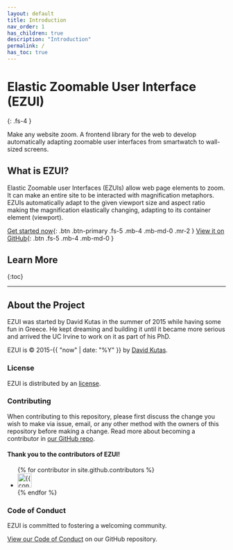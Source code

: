 ```yaml
---
layout: default
title: Introduction
nav_order: 1
has_children: true
description: "Introduction"
permalink: /
has_toc: true
---
```


# Elastic Zoomable User Interface (EZUI)

{: .fs-4 }

Make any website zoom. A frontend library for the web to develop automatically adapting zoomable user interfaces from smartwatch to wall-sized screens.

## What is EZUI?

Elastic Zoomable user Interfaces (EZUIs) allow web page elements to zoom. It can make an entire site to be interacted with magnification metaphors. EZUIs automatically adapt to the given viewport size and aspect ratio making the magnification elastically changing, adapting to its container element (viewport).

[Get started now](https://ezui.wtf/getting-started/){: .btn .btn-primary .fs-5 .mb-4 .mb-md-0 .mr-2 } [View it on GitHub](https://github.com/linecept/ezui){: .btn .fs-5 .mb-4 .mb-md-0 }

## Learn More

{:toc}

---

## About the Project

EZUI was started by David Kutas in the summer of 2015 while having some fun in Greece. He kept dreaming and building it until it became more serious and arrived the UC Irvine to work on it as part of his PhD.

EZUI is &copy; 2015-{{ "now" | date: "%Y" }} by [David Kutas](https://portfolio.davidkutas.com).

### License

EZUI is distributed by an [license](https://LICENSE.txt).

### Contributing

When contributing to this repository, please first discuss the change you wish to make via issue,
email, or any other method with the owners of this repository before making a change. Read more about becoming a contributor in [our GitHub repo](https://github.com/pmarsceill/just-the-docs#contributing).

#### Thank you to the contributors of EZUI!

<ul class="list-style-none">
{% for contributor in site.github.contributors %}
  <li class="d-inline-block mr-1">
     <a href="{{ contributor.html_url }}"><img src="{{ contributor.avatar_url }}" width="32" height="32" alt="{{ contributor.login }}"/></a>
  </li>
{% endfor %}
</ul>

### Code of Conduct

EZUI is committed to fostering a welcoming community.

[View our Code of Conduct](https://github.com/pmarsceill/just-the-docs/tree/master/CODE_OF_CONDUCT.md) on our GitHub repository.
